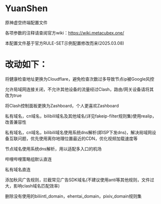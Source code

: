 # YuanShen
原神虚空终端配置文件

各项参数的注释请查阅官方wiki：https://wiki.metacubex.one/

本配置文件基于官方RULE-SET示例配置修改而来(2025.03.08)

# 改动如下：

将健康检查地址更换为Cloudflare，避免检查次数过多导致节点ip被Google风控

允许局域网连接关闭，不允许其他设备的流量经过Clash，路由/网关设备请将其改为true

将Clash控制面板更换为Zashboard，个人更喜欢Zashboard

私有域名，cn域名，bilibili域名及其他域名(详见fakeip-filter规则集)使用realip，改善兼容性

私有域名，cn域名，bilibili域名使用系统dns解析(即ISP下发dns)，解决局域网设备互联问题，优先使用离你地理位置最近的CDN，优化视频加载速度等

节点域名使用系统dns解析，用以适配多入口的机场

哔哩哔哩策略组默认直连

私有域名直连

添加秋风广告规则，拦截常见广告SDK域名(不建议使用anti等其他规则，文件过大，影响clash域名匹配效率)

删除没有使用的biliintl_domain，ehentai_domain，pixiv_domain规则集
